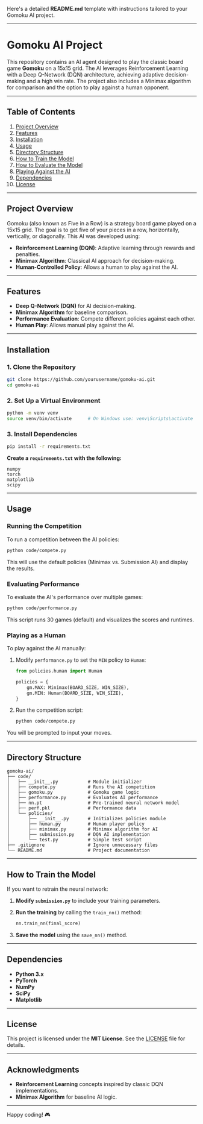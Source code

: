 Here's a detailed **README.md** template with instructions tailored to your Gomoku AI project.

---

# **Gomoku AI Project**

This repository contains an AI agent designed to play the classic board game **Gomoku** on a 15x15 grid. The AI leverages Reinforcement Learning with a Deep Q-Network (DQN) architecture, achieving adaptive decision-making and a high win rate. The project also includes a Minimax algorithm for comparison and the option to play against a human opponent.

---

## **Table of Contents**

1. [Project Overview](#project-overview)  
2. [Features](#features)  
3. [Installation](#installation)  
4. [Usage](#usage)  
5. [Directory Structure](#directory-structure)  
6. [How to Train the Model](#how-to-train-the-model)  
7. [How to Evaluate the Model](#how-to-evaluate-the-model)  
8. [Playing Against the AI](#playing-against-the-ai)  
9. [Dependencies](#dependencies)  
10. [License](#license)

---

## **Project Overview**

Gomoku (also known as Five in a Row) is a strategy board game played on a 15x15 grid. The goal is to get five of your pieces in a row, horizontally, vertically, or diagonally. This AI was developed using:

- **Reinforcement Learning (DQN)**: Adaptive learning through rewards and penalties.  
- **Minimax Algorithm**: Classical AI approach for decision-making.  
- **Human-Controlled Policy**: Allows a human to play against the AI.

---

## **Features**

- **Deep Q-Network (DQN)** for AI decision-making.
- **Minimax Algorithm** for baseline comparison.
- **Performance Evaluation**: Compete different policies against each other.
- **Human Play**: Allows manual play against the AI.

---

## **Installation**

### 1. **Clone the Repository**

```bash
git clone https://github.com/yourusername/gomoku-ai.git
cd gomoku-ai
```

### 2. **Set Up a Virtual Environment**

```bash
python -m venv venv
source venv/bin/activate      # On Windows use: venv\Scripts\activate
```

### 3. **Install Dependencies**

```bash
pip install -r requirements.txt
```

**Create a `requirements.txt` with the following:**

```
numpy
torch
matplotlib
scipy
```

---

## **Usage**

### **Running the Competition**

To run a competition between the AI policies:

```bash
python code/compete.py
```

This will use the default policies (Minimax vs. Submission AI) and display the results.

### **Evaluating Performance**

To evaluate the AI's performance over multiple games:

```bash
python code/performance.py
```

This script runs 30 games (default) and visualizes the scores and runtimes.

### **Playing as a Human**

To play against the AI manually:

1. Modify `performance.py` to set the `MIN` policy to `Human`:
   ```python
   from policies.human import Human

   policies = {
       gm.MAX: Minimax(BOARD_SIZE, WIN_SIZE),
       gm.MIN: Human(BOARD_SIZE, WIN_SIZE),
   }
   ```

2. Run the competition script:
   ```bash
   python code/compete.py
   ```

You will be prompted to input your moves.

---

## **Directory Structure**

```
gomoku-ai/
├── code/
│   ├── __init__.py           # Module initializer
│   ├── compete.py            # Runs the AI competition
│   ├── gomoku.py             # Gomoku game logic
│   ├── performance.py        # Evaluates AI performance
│   ├── nn.pt                 # Pre-trained neural network model
│   ├── perf.pkl              # Performance data
│   └── policies/
│       ├── __init__.py       # Initializes policies module
│       ├── human.py          # Human player policy
│       ├── minimax.py        # Minimax algorithm for AI
│       ├── submission.py     # DQN AI implementation
│       └── test.py           # Simple test script
├── .gitignore                # Ignore unnecessary files
└── README.md                 # Project documentation
```

---

## **How to Train the Model**

If you want to retrain the neural network:

1. **Modify `submission.py`** to include your training parameters.
2. **Run the training** by calling the `train_nn()` method:
   
   ```python
   nn.train_nn(final_score)
   ```

3. **Save the model** using the `save_nn()` method.

---

## **Dependencies**

- **Python 3.x**
- **PyTorch**
- **NumPy**
- **SciPy**
- **Matplotlib**

---

## **License**

This project is licensed under the **MIT License**. See the [LICENSE](LICENSE) file for details.

---

## **Acknowledgments**

- **Reinforcement Learning** concepts inspired by classic DQN implementations.
- **Minimax Algorithm** for baseline AI logic.

---

Happy coding! 🎮
